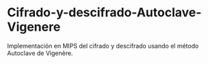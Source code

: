 # Cifrado-y-descifrado-Autoclave-Vigenere
Implementación en MIPS del cifrado y descifrado usando el método Autoclave de Vigenère.
